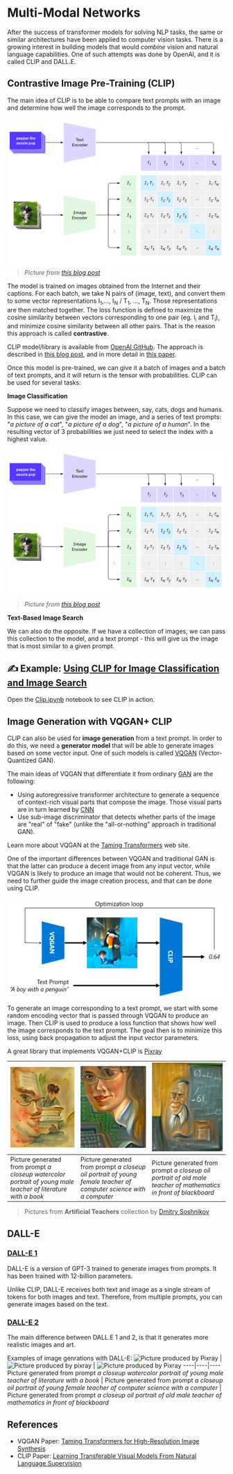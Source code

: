 # Multi-Modal Networks

After the success of transformer models for solving NLP tasks, the same or similar architectures have been applied to computer vision tasks. There is a growing interest in building models that would *combine* vision and natural language capabilities. One of such attempts was done by OpenAI, and it is called CLIP and DALL.E.

## Contrastive Image Pre-Training (CLIP)

The main idea of CLIP is to be able to compare text prompts with an image and determine how well the image corresponds to the prompt.

![CLIP Architecture](images/clip-arch.png)

> *Picture from [this blog post](https://openai.com/blog/clip/)*

The model is trained on images obtained from the Internet and their captions. For each batch, we take N pairs of (image, text), and convert them to some vector representations I<sub>1</sub>,..., I<sub>N</sub> / T<sub>1</sub>, ..., T<sub>N</sub>. Those representations are then matched together. The loss function is defined to maximize the cosine similarity between vectors corresponding to one pair (eg. I<sub>i</sub> and T<sub>i</sub>), and minimize cosine similarity between all other pairs. That is the reason this approach is called **contrastive**.

CLIP model/library is available from [OpenAI GitHub](https://github.com/openai/CLIP). The approach is described in [this blog post](https://openai.com/blog/clip/), and in more detail in [this paper](https://arxiv.org/pdf/2103.00020.pdf).

Once this model is pre-trained, we can give it a batch of images and a batch of text prompts, and it will return is the tensor with probabilities. CLIP can be used for several tasks:

**Image Classification**

Suppose we need to classify images between, say, cats, dogs and humans. In this case, we can give the model an image, and a series of text prompts: "*a picture of a cat*", "*a picture of a dog*", "*a picture of a human*". In the resulting vector of 3 probabilities we just need to select the index with a highest value.

![CLIP for Image Classification](images/clip-class.png)

> *Picture from [this blog post](https://openai.com/blog/clip/)*

**Text-Based Image Search**

We can also do the opposite. If we have a collection of images, we can pass this collection to the model, and a text prompt - this will give us the image that is most similar to a given prompt.

## ✍️ Example: [Using CLIP for Image Classification and Image Search](Clip.ipynb)

Open the [Clip.ipynb](Clip.ipynb) notebook to see CLIP in action.

## Image Generation with VQGAN+ CLIP

CLIP can also be used for **image generation** from a text prompt. In order to do this, we need a **generator model** that will be able to generate images based on some vector input. One of such models is called [VQGAN](https://compvis.github.io/taming-transformers/) (Vector-Quantized GAN).

The main ideas of VQGAN that differentiate it from ordinary [GAN](../../4-ComputerVision/10-GANs/README_chs.md) are the following:
* Using autoregressive transformer architecture to generate a sequence of context-rich visual parts that compose the image. Those visual parts are in turn learned by [CNN](../../4-ComputerVision/07-ConvNets/README_chs.md)
* Use sub-image discriminator that detects whether parts of the image are "real" of "fake" (unlike the "all-or-nothing" approach in traditional GAN).

Learn more about VQGAN at the [Taming Transformers](https://compvis.github.io/taming-transformers/) web site.

One of the important differences between VQGAN and traditional GAN is that the latter can produce a decent image from any input vector, while VQGAN is likely to produce an image that would not be coherent. Thus, we need to further guide the image creation process, and that can be done using CLIP. 

![VQGAN+CLIP Architecture](images/vqgan.png)

To generate an image corresponding to a text prompt, we start with some random encoding vector that is passed through VQGAN to produce an image. Then CLIP is used to produce a loss function that shows how well the image corresponds to the text prompt. The goal then is to minimize this loss, using back propagation to adjust the input vector parameters.

A great library that implements VQGAN+CLIP is [Pixray](http://github.com/pixray/pixray)

![Picture produced by Pixray](images/a_closeup_watercolor_portrait_of_young_male_teacher_of_literature_with_a_book.png) |  ![Picture produced by pixray](images/a_closeup_oil_portrait_of_young_female_teacher_of_computer_science_with_a_computer.png) | ![Picture produced by Pixray](images/a_closeup_oil_portrait_of_old_male_teacher_of_math.png)
----|----|----
Picture generated from prompt *a closeup watercolor portrait of young male teacher of literature with a book* | Picture generated from prompt *a closeup oil portrait of young female teacher of computer science with a computer* | Picture generated from prompt *a closeup oil portrait of old male teacher of mathematics in front of blackboard*

> Pictures from **Artificial Teachers** collection by [Dmitry Soshnikov](http://soshnikov.com)

## DALL-E
### [DALL-E 1](https://openai.com/research/dall-e)
DALL-E is a version of GPT-3 trained to generate images from prompts. It has been trained with 12-billion parameters.

Unlike CLIP, DALL-E receives both text and image as a single stream of tokens for both images and text. Therefore, from multiple prompts, you can generate images based on the text.

### [DALL-E 2](https://openai.com/dall-e-2)
The main difference between DALL.E 1 and 2, is that it generates more realistic images and art. 

Examples of image genrations with DALL-E:
![Picture produced by Pixray](images/DALL·E%202023-06-20%2015.56.56%20-%20a%20closeup%20watercolor%20portrait%20of%20young%20male%20teacher%20of%20literature%20with%20a%20book.png) |  ![Picture produced by pixray](images/DALL·E%202023-06-20%2015.57.43%20-%20a%20closeup%20oil%20portrait%20of%20young%20female%20teacher%20of%20computer%20science%20with%20a%20computer.png) | ![Picture produced by Pixray](images/DALL·E%202023-06-20%2015.58.42%20-%20%20a%20closeup%20oil%20portrait%20of%20old%20male%20teacher%20of%20mathematics%20in%20front%20of%20blackboard.png)
----|----|----
Picture generated from prompt *a closeup watercolor portrait of young male teacher of literature with a book* | Picture generated from prompt *a closeup oil portrait of young female teacher of computer science with a computer* | Picture generated from prompt *a closeup oil portrait of old male teacher of mathematics in front of blackboard*

## References

* VQGAN Paper: [Taming Transformers for High-Resolution Image Synthesis](https://compvis.github.io/taming-transformers/paper/paper.pdf)
* CLIP Paper: [Learning Transferable Visual Models From Natural Language Supervision](https://arxiv.org/pdf/2103.00020.pdf)